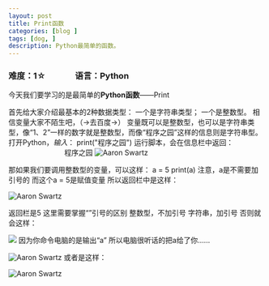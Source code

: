 ```yaml
---
layout: post
title: Print函数
categories: [blog ]
tags: [dog, ]
description: Python最简单的函数。
---
```

### 难度：1☆                语言：Python ###

今天我们要学习的是最简单的**Python函数**——Print 

首先给大家介绍最基本的2种数据类型：
      一个是字符串类型；
     一个是整数型。
相信变量大家不陌生吧，（→去百度→）
变量既可以是整数型，也可以是字符串类型，像“1、2”一样的数字就是整数型，而像“程序之园”这样的信息则是字符串型。
       打开Python，*输入*：
                                    print("程序之园")
       运行脚本，会在信息栏中返回：
                                           程序之园
![Aaron Swartz](https://mmbiz.qpic.cn/mmbiz_png/YxY61UvKCp92qW1PiafNQY4MUMibic7mEgtAEyegS2eicaibYOSAkSaIibw9ibrJffD888Ut0hXfY2TIt2viaT6t5hJLVQ/640?wx_fmt=png&tp=webp&wxfrom=5&wx_lazy=1)

那如果我们要调用整数型的变量，可以这样：
a = 5
print(a)
注意，a是不需要加引号的
而这个a = 5是赋值变量
所以返回栏中是这样：

![Aaron Swartz](https://mmbiz.qpic.cn/mmbiz_png/YxY61UvKCpibXW8UeyzZaVLvBokupaiaNYsDHIJxqyT6jsQAhUEGxUib7q6nJcQh6ouRUxZU2Iqd5ML95U4kAuk1A/640?wx_fmt=png&tp=webp&wxfrom=5&wx_lazy=1)

返回栏是5
这里需要掌握“”引号的区别
整数型，不加引号
字符串，加引号
否则就会这样：

![](https://mmbiz.qpic.cn/mmbiz_png/YxY61UvKCpibXW8UeyzZaVLvBokupaiaNYsDHIJxqyT6jsQAhUEGxUib7q6nJcQh6ouRUxZU2Iqd5ML95U4kAuk1A/640?wx_fmt=png&tp=webp&wxfrom=5&wx_lazy=1)
因为你命令电脑的是输出“a”
所以电脑很听话的把a给了你……

![Aaron Swartz](https://gsp0.baidu.com/5aAHeD3nKhI2p27j8IqW0jdnxx1xbK/tb/editor/images/jd/j_0011.gif)
或者是这样：

![Aaron Swartz](https://mmbiz.qpic.cn/mmbiz_png/YxY61UvKCpibXW8UeyzZaVLvBokupaiaNYE0XnBjKxviaA8p9TrqafatQ57KJe6jxWzDzWCibOBicv0RKeGV6ZPWOcQ/640?wx_fmt=png&tp=webp&wxfrom=5&wx_lazy=1)

